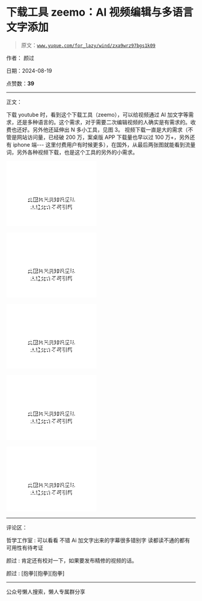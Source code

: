 # 下载工具 zeemo：AI 视频编辑与多语言文字添加

> 原文：[`www.yuque.com/for_lazy/wind/zxa9wrz97bgs1k09`](https://www.yuque.com/for_lazy/wind/zxa9wrz97bgs1k09)

作者： 颜过

日期：2024-08-19

点赞数：**39**

* * *

正文：

下载 youtube 时，看到这个下载工具（zeemo），可以给视频通过 AI 加文字等需求，还是多种语言的。这个需求，对于需要二次编辑视频的人确实是有需求的。收费也还好。另外他还延伸出 N 多小工具，见图 3。
视频下载一直是大的需求（不管是网站访问量，已经破 200 万，案桌版 APP 下载量也早以过 100 万+，另外还有 iphone 端---
这里付费用户有时候更多），在国外，从最后两张图就能看到流量词，另外各种视频下载，也是这个工具的另外的小需求。

![](img/fccb40f643d4283148ab9362297407db.png "None")

![](img/9cd30600b9bb0b785de2035b2623d7f0.png "None")

![](img/3d7620ab1b1a80ad008af7ad81b40133.png "None")

![](img/60d88ba42409915667aae255e83dbff7.png "None")

![](img/dd230f1c20aec90f19b6cdd6373d84e5.png "None")

* * *

评论区：

哲学工作室 : 可以看看 不错 Ai 加文字出来的字幕很多错别字 读都读不通的都有 可用性有待考证

颜过 : 肯定还有校对一下，如果要发布精修的视频的话。

颜过 : [抱拳][抱拳][抱拳]

* * *

公众号懒人搜索，懒人专属群分享